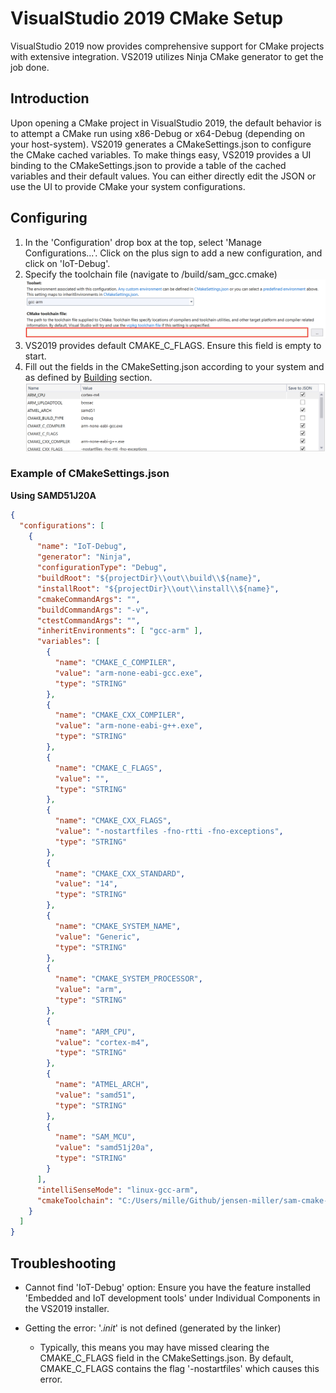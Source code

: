 # VisualStudio 2019 CMake Setup

VisualStudio 2019 now provides comprehensive support for CMake projects with extensive integration. VS2019 utilizes Ninja CMake generator to get the job done.

## Introduction

Upon opening a CMake project in VisualStudio 2019, the default behavior is to attempt a CMake run using x86-Debug or x64-Debug (depending on your host-system).
VS2019 generates a CMakeSettings.json to configure the CMake cached variables. To make things easy, VS2019 provides a UI binding to the CMakeSettings.json to provide
a table of the cached variables and their default values. You can either directly edit the JSON or use the UI to provide CMake your system configurations.

## Configuring

1. In the 'Configuration' drop box at the top, select 'Manage Configurations...'. Click on the plus sign to add a new configuration, and click on 'IoT-Debug'.
2. Specify the toolchain file (navigate to /build/sam_gcc.cmake)
![toolchain_field](/docs/assets/cmakesettingsjson_toolchain.png)
3. VS2019 provides default CMAKE_C_FLAGS. Ensure this field is empty to start.
4. Fill out the fields in the CMakeSetting.json according to your system and as defined by [Building](https://github.com/jensen-miller/sam-cmake-template#building) section.
![settings_variables](/docs/assets/cmakesettingsjson_variables.png)


### Example of CMakeSettings.json

**Using SAMD51J20A**

```json
{
  "configurations": [
    {
      "name": "IoT-Debug",
      "generator": "Ninja",
      "configurationType": "Debug",
      "buildRoot": "${projectDir}\\out\\build\\${name}",
      "installRoot": "${projectDir}\\out\\install\\${name}",
      "cmakeCommandArgs": "",
      "buildCommandArgs": "-v",
      "ctestCommandArgs": "",
      "inheritEnvironments": [ "gcc-arm" ],
      "variables": [
        {
          "name": "CMAKE_C_COMPILER",
          "value": "arm-none-eabi-gcc.exe",
          "type": "STRING"
        },
        {
          "name": "CMAKE_CXX_COMPILER",
          "value": "arm-none-eabi-g++.exe",
          "type": "STRING"
        },
        {
          "name": "CMAKE_C_FLAGS",
          "value": "",
          "type": "STRING"
        },
        {
          "name": "CMAKE_CXX_FLAGS",
          "value": "-nostartfiles -fno-rtti -fno-exceptions",
          "type": "STRING"
        },
        {
          "name": "CMAKE_CXX_STANDARD",
          "value": "14",
          "type": "STRING"
        },
        {
          "name": "CMAKE_SYSTEM_NAME",
          "value": "Generic",
          "type": "STRING"
        },
        {
          "name": "CMAKE_SYSTEM_PROCESSOR",
          "value": "arm",
          "type": "STRING"
        },
        {
          "name": "ARM_CPU",
          "value": "cortex-m4",
          "type": "STRING"
        },
        {
          "name": "ATMEL_ARCH",
          "value": "samd51",
          "type": "STRING"
        },
        {
          "name": "SAM_MCU",
          "value": "samd51j20a",
          "type": "STRING"
        }
      ],
      "intelliSenseMode": "linux-gcc-arm",
      "cmakeToolchain": "C:/Users/mille/Github/jensen-miller/sam-cmake-template/build/sam_gcc.cmake"
    }
  ]
}
```


## Troubleshooting

- Cannot find 'IoT-Debug' option: Ensure you have the feature installed 'Embedded and IoT development tools' under Individual Components in the VS2019 installer.

- Getting the error: '._init_' is not defined (generated by the linker)
	+ Typically, this means you may have missed clearing the CMAKE_C_FLAGS field in the CMakeSettings.json. By default, CMAKE_C_FLAGS contains the flag '-nostartfiles'
		which causes this error.

